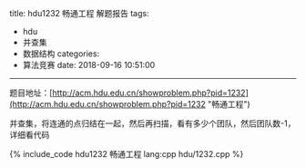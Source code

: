 title: hdu1232 畅通工程 解题报告
tags:
  - hdu
  - 并查集
  - 数据结构
categories:
  - 算法竞赛
date: 2018-09-16 10:51:00
---

题目地址：[http://acm.hdu.edu.cn/showproblem.php?pid=1232](http://acm.hdu.edu.cn/showproblem.php?pid=1232 "畅通工程")

并查集，将连通的点归结在一起，然后再扫描，看有多少个团队，然后团队数-1，详细看代码

{% include_code hdu1232 畅通工程 lang:cpp hdu/1232.cpp %}